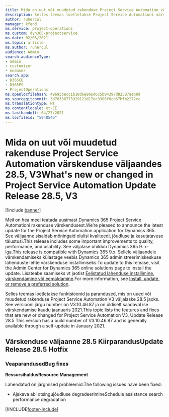 ```yaml
---
title: Mida on uut või muudetud rakenduse Project Service Automation värskenduse väljaandes 28.5, Hotfix, V3
description: Selles teemas loetletakse Project Service Automationi värskenduse väljalaske 28.5 V3 funktsioonid ja parandused.
author: ruhercul
manager: kfend
ms.service: project-operations
ms.custom: dyn365-projectservice
ms.date: 02/03/2021
ms.topic: article
ms.author: ruhercul
audience: Admin
search.audienceType:
- admin
- customizer
- enduser
search.app:
- D365CE
- D365PS
- ProjectOperations
ms.openlocfilehash: 49693becc1b18d6e966d6c5b94397d82587aeb0d
ms.sourcegitcommit: 3d78338773929121d17ec3386f6cb67bfb2272cc
ms.translationtype: HT
ms.contentlocale: et-EE
ms.lasthandoff: 04/27/2021
ms.locfileid: "5948546"
---
```

# <a name="whats-new-or-changed-in-project-service-automation-update-release-285-v3"></a><span data-ttu-id="fc245-103">Mida on uut või muudetud rakenduse Project Service Automation värskenduse väljaandes 28.5, V3</span><span class="sxs-lookup"><span data-stu-id="fc245-103">What's new or changed in Project Service Automation Update Release 28.5, V3</span></span>

[!include [banner](../includes/psa-now-project-operations.md)]

<span data-ttu-id="fc245-104">Meil on hea meel teatada uusimast Dynamics 365 Project Service Automationi rakenduse värskendusest.</span><span class="sxs-lookup"><span data-stu-id="fc245-104">We’re pleased to announce the latest update for the Project Service Automation application for Dynamics 365.</span></span> <span data-ttu-id="fc245-105">See väljaanne sisaldab mõningaid olulisi kvaliteedi, jõudluse ja kasutatavuse täiustusi.</span><span class="sxs-lookup"><span data-stu-id="fc245-105">This release includes some important improvements to quality, performance, and usability.</span></span> <span data-ttu-id="fc245-106">See väljalase ühildub Dynamics 365 9. x-iga.</span><span class="sxs-lookup"><span data-stu-id="fc245-106">This release is compatible with Dynamics 365 9.x.</span></span> <span data-ttu-id="fc245-107">Sellele väljaandele värskendamiseks külastage veebis Dynamics 365 administreerimiskeskuse lahenduste lehte värskenduse installimiseks.</span><span class="sxs-lookup"><span data-stu-id="fc245-107">To update to this release, visit the Admin Center for Dynamics 365 online solutions page to install the update.</span></span> <span data-ttu-id="fc245-108">Lisateabe saamiseks vt jaotist [Eelistatud lahenduse installimine, värskendamine või eemaldamine](/power-platform/admin/install-remove-preferred-solution).</span><span class="sxs-lookup"><span data-stu-id="fc245-108">For more information, see [Install, update, or remove a preferred solution](/power-platform/admin/install-remove-preferred-solution).</span></span>

<span data-ttu-id="fc245-109">Selles teemas loetletakse funktsioonid ja parandused, mis on uued või muudetud rakenduse Project Service Automation V3 väljalaske 28.5 jaoks. See versiooni järgu number on V3.10.46.87 ja on üldiselt saadaval ise värskendamise kaudu jaanuaris 2021.</span><span class="sxs-lookup"><span data-stu-id="fc245-109">This topic lists the features and fixes that are new or changed for Project Service Automation V3, Update Release 28.5 This version has a build number of V3.10.46.87 and is generally available through a self-update in January 2021.</span></span>

## <a name="update-release-285-hotfix"></a><span data-ttu-id="fc245-110">Värskenduse väljaanne 28.5 Kiirparandus</span><span class="sxs-lookup"><span data-stu-id="fc245-110">Update Release 28.5 Hotfix</span></span>

### <a name="bug-fixes"></a><span data-ttu-id="fc245-111">Veaparandused</span><span class="sxs-lookup"><span data-stu-id="fc245-111">Bug fixes</span></span>

<span data-ttu-id="fc245-112">**Ressursihaldus**</span><span class="sxs-lookup"><span data-stu-id="fc245-112">**Resource Management**</span></span>

<span data-ttu-id="fc245-113">Lahendatud on järgmised probleemid.</span><span class="sxs-lookup"><span data-stu-id="fc245-113">The following issues have been fixed:</span></span>

- <span data-ttu-id="fc245-114">Ajakava abi otsingujõudluse degradeerimine</span><span class="sxs-lookup"><span data-stu-id="fc245-114">Schedule assistance search performance degradation</span></span>



[!INCLUDE[footer-include](../includes/footer-banner.md)]